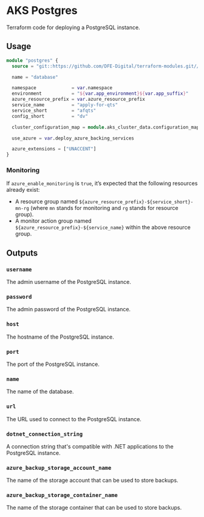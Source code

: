 # AKS Postgres

Terraform code for deploying a PostgreSQL instance.

## Usage

```terraform
module "postgres" {
  source = "git::https://github.com/DFE-Digital/terraform-modules.git//aks/postgres?ref=stable"

  name = "database"

  namespace             = var.namespace
  environment           = "${var.app_environment}${var.app_suffix}"
  azure_resource_prefix = var.azure_resource_prefix
  service_name          = "apply-for-qts"
  service_short         = "afqts"
  config_short          = "dv"

  cluster_configuration_map = module.aks_cluster_data.configuration_map

  use_azure = var.deploy_azure_backing_services

  azure_extensions = ["UNACCENT"]
}
```

### Monitoring

If `azure_enable_monitoring` is `true`, it’s expected that the following resources already exist:

- A resource group named `${azure_resource_prefix}-${service_short}-mn-rg` (where `mn` stands for monitoring and `rg` stands for resource group).
- A monitor action group named `${azure_resource_prefix}-${service_name}` within the above resource group.

## Outputs

### `username`

The admin username of the PostgreSQL instance.

### `password`

The admin password of the PostgreSQL instance.

### `host`

The hostname of the PostgreSQL instance.

### `port`

The port of the PostgreSQL instance.

### `name`

The name of the database.

### `url`

The URL used to connect to the PostgreSQL instance.

### `dotnet_connection_string`

A connection string that's compatible with .NET applications to the PostgreSQL instance.

### `azure_backup_storage_account_name`

The name of the storage account that can be used to store backups.

### `azure_backup_storage_container_name`

The name of the storage container that can be used to store backups.
